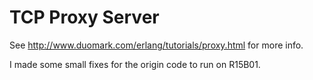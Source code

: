 TCP Proxy Server
================

See http://www.duomark.com/erlang/tutorials/proxy.html for more info.

I made some small fixes for the origin code to run on R15B01.
